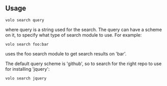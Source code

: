 ## Usage

    volo search query

where query is a string used for the search. The query can have a scheme on it,
to specify what type of search module to use. For example:

    volo search foo:bar

uses the foo search module to get search results on 'bar'.

The default query scheme is 'github', so to search for the right repo to use
for installing 'jquery':

    volo search jquery

